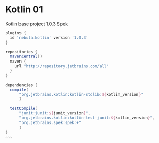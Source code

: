 # Kotlin 01

[Kotlin](https://kotlinlang.org/) base project 1.0.3
[Spek](https://jetbrains.github.io/spek/)

``` groovy
plugins {
  id 'nebula.kotlin' version '1.0.3'
}

repositories {
  mavenCentral()
  maven {
    url "http://repository.jetbrains.com/all"
  }
}

dependencies {
  compile(
      "org.jetbrains.kotlin:kotlin-stdlib:${kotlin_version}"
      )

  testCompile(
      "junit:junit:${junit_version}",
      "org.jetbrains.kotlin:kotlin-test-junit:${kotlin_version}",
      "org.jetbrains.spek:spek:+"
      ) 
}
~~~
